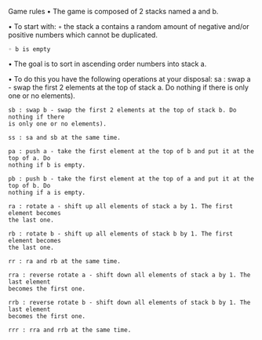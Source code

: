 Game rules
• The game is composed of 2 stacks named a and b.

• To start with:
    ◦ the stack a contains a random amount of negative and/or positive numbers
    which cannot be duplicated.
    
    ◦ b is empty
• The goal is to sort in ascending order numbers into stack a.

• To do this you have the following operations at your disposal:
    sa : swap a - swap the first 2 elements at the top of stack a. Do nothing if there
    is only one or no elements).
    
    sb : swap b - swap the first 2 elements at the top of stack b. Do nothing if there
    is only one or no elements).
    
    ss : sa and sb at the same time.
    
    pa : push a - take the first element at the top of b and put it at the top of a. Do
    nothing if b is empty.
    
    pb : push b - take the first element at the top of a and put it at the top of b. Do
    nothing if a is empty.
    
    ra : rotate a - shift up all elements of stack a by 1. The first element becomes
    the last one.
    
    rb : rotate b - shift up all elements of stack b by 1. The first element becomes
    the last one.
    
    rr : ra and rb at the same time.
    
    rra : reverse rotate a - shift down all elements of stack a by 1. The last element
    becomes the first one.

    rrb : reverse rotate b - shift down all elements of stack b by 1. The last element
    becomes the first one.
    
    rrr : rra and rrb at the same time.
